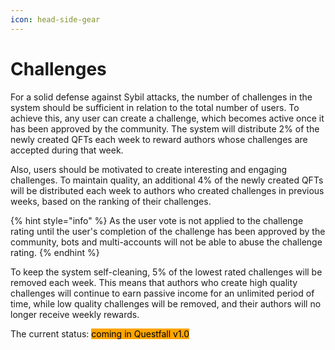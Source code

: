 ```yaml
---
icon: head-side-gear
---
```


# Challenges

For a solid defense against Sybil attacks, the number of challenges in the system should be sufficient in relation to the total number of users. To achieve this, any user can create a challenge, which becomes active once it has been approved by the community. The system will distribute 2% of the newly created QFTs each week to reward authors whose challenges are accepted during that week.&#x20;

Also, users should be motivated to create interesting and engaging challenges. To maintain quality, an additional 4% of the newly created QFTs will be distributed each week to authors who created challenges in previous weeks, based on the ranking of their challenges.&#x20;

{% hint style="info" %}
As the user vote is not applied to the challenge rating until the user's completion of the challenge has been approved by the community, bots and multi-accounts will not be able to abuse the challenge rating.
{% endhint %}

To keep the system self-cleaning, 5% of the lowest rated challenges will be removed each week. This means that authors who create high quality challenges will continue to earn passive income for an unlimited period of time, while low quality challenges will be removed, and their authors will no longer receive weekly rewards.





The current status: <mark style="background-color:orange;">coming in Questfall v1.0</mark>&#x20;
